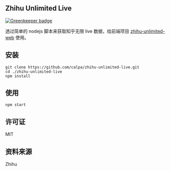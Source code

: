 ## Zhihu Unlimited Live

[![Greenkeeper badge](https://badges.greenkeeper.io/calpa/zhihu-unlimited-live.svg)](https://greenkeeper.io/)

透过简单的 nodejs 脚本来获取知乎无限 live 数据，给前端项目 [zhihu-unlimited-web](https://github.com/calpa/zhihu-unlimited-web) 使用。

## 安装
```
git clone https://github.com/calpa/zhihu-unlimited-live.git
cd ./zhihu-unlimited-live
npm install
```

## 使用
```
npm start
```

## 许可证
MIT

## 资料来源
Zhihu
